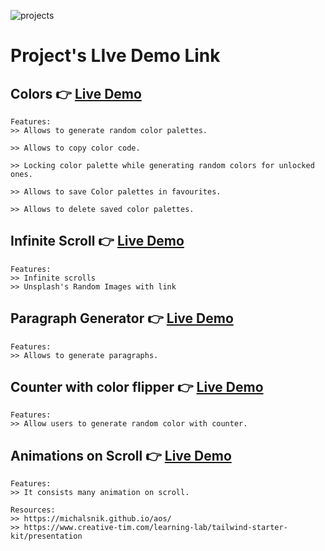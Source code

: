 ![projects](https://socialify.git.ci/ravikumarsingh9907/projects/image?description=1&font=Inter&language=1&name=1&owner=1&pattern=Brick%20Wall&theme=Dark)

# Project's LIve Demo Link

## Colors 👉 **[Live Demo](https://ravikumarsingh9907.github.io/projects/Colors/)**

```
Features:
>> Allows to generate random color palettes.

>> Allows to copy color code.

>> Locking color palette while generating random colors for unlocked ones.

>> Allows to save Color palettes in favourites.

>> Allows to delete saved color palettes.
```

## Infinite Scroll 👉 **[Live Demo](https://ravikumarsingh9907.github.io/projects/Infinite-scroll/)**

```
Features:
>> Infinite scrolls
>> Unsplash's Random Images with link
```

## Paragraph Generator 👉 **[Live Demo](https://ravikumarsingh9907.github.io/projects/Lorem-generator/)**

```
Features:
>> Allows to generate paragraphs.
```

## Counter with color flipper 👉 **[Live Demo](https://ravikumarsingh9907.github.io/projects/Counter-with-color-flipper/)**

```
Features:
>> Allow users to generate random color with counter.
```

## Animations on Scroll 👉 **[Live Demo](https://ravikumarsingh9907.github.io/projects/Animated-template/)**

```
Features:
>> It consists many animation on scroll.

Resources:
>> https://michalsnik.github.io/aos/
>> https://www.creative-tim.com/learning-lab/tailwind-starter-kit/presentation
```
